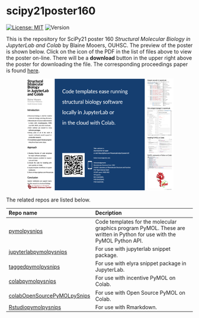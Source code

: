 # scipy21poster160
[![License: MIT](https://img.shields.io/badge/License-MIT-blue.svg)](https://opensource.org/licenses/MIT)
![Version](https://img.shields.io/static/v1?label=scipy21poster160&message=0.1&color=brightcolor)


This is the repository for SciPy21 poster 160 *Structural Molecular Biology in JupyterLab and Colab* by Blaine Mooers, OUHSC. 
The preview of the poster is shown below. 
Click on the icon of the PDF in the list of files above to view the poster on-line.
There will be a **download** button in the upper right above the poster for downloading the file. 
The corresponding proceedings paper is found [here](http://conference.scipy.org/proceedings/scipy2021/blaine_mooers.html).


<p align="center"><img src="./poster.png" alt="HTML5 Icon" style="width:400px;height:300px;"></p>



The related repos are listed below.

| Repo name              | Decription                                               |
|:---------------------- | :------------------------------------------------------- |
|[pymolpysnips](https://github.com/MooersLab/pymolpysnips)             | Code templates for the molecular graphics program PyMOL. These are written in Python for use with the PyMOL Python API. |
| [jupyterlabpymolpysnips](https://github.com/MooersLab/jupyterlabpymolpysnips) | For use with jupyterlab snippet package.  |
| [taggedpymolpysnips](https://github.com/MooersLab/taggedpymolpysnips) | For use with elyra snippet package in JupyterLab.  |
| [colabpymolpysnips](https://github.com/MooersLab/colabpymolpysnips) | For use with incentive PyMOL on Colab.  |
| [colabOpenSourcePyMOLpySnips](https://github.com/MooersLab/colabOpenSourcePyMOLpySnips) | For use with Open Source PyMOL on Colab.|
| [Rstudiopymolpysnips](https://github.com/MooersLab/rstudiopymolpysnips) | For use with Rmarkdown.  |
